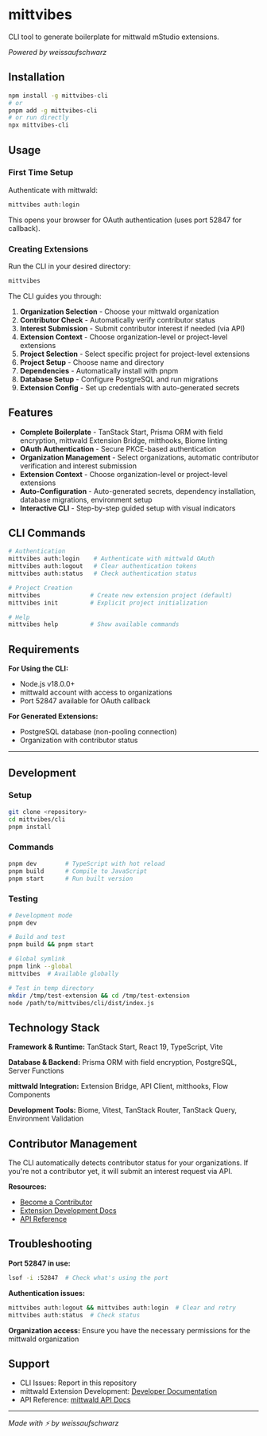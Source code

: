 # mittvibes

CLI tool to generate boilerplate for mittwald mStudio extensions.

*Powered by weissaufschwarz*

## Installation

```bash
npm install -g mittvibes-cli
# or
pnpm add -g mittvibes-cli
# or run directly
npx mittvibes-cli
```

## Usage

### First Time Setup

Authenticate with mittwald:

```bash
mittvibes auth:login
```

This opens your browser for OAuth authentication (uses port 52847 for callback).

### Creating Extensions

Run the CLI in your desired directory:

```bash
mittvibes
```

The CLI guides you through:

1. **Organization Selection** - Choose your mittwald organization
2. **Contributor Check** - Automatically verify contributor status
3. **Interest Submission** - Submit contributor interest if needed (via API)
4. **Extension Context** - Choose organization-level or project-level extensions
5. **Project Selection** - Select specific project for project-level extensions
6. **Project Setup** - Choose name and directory
7. **Dependencies** - Automatically install with pnpm
8. **Database Setup** - Configure PostgreSQL and run migrations
9. **Extension Config** - Set up credentials with auto-generated secrets

## Features

- **Complete Boilerplate** - TanStack Start, Prisma ORM with field encryption, mittwald Extension Bridge, mitthooks, Biome linting
- **OAuth Authentication** - Secure PKCE-based authentication
- **Organization Management** - Select organizations, automatic contributor verification and interest submission
- **Extension Context** - Choose organization-level or project-level extensions
- **Auto-Configuration** - Auto-generated secrets, dependency installation, database migrations, environment setup
- **Interactive CLI** - Step-by-step guided setup with visual indicators

## CLI Commands

```bash
# Authentication
mittvibes auth:login    # Authenticate with mittwald OAuth
mittvibes auth:logout   # Clear authentication tokens
mittvibes auth:status   # Check authentication status

# Project Creation
mittvibes              # Create new extension project (default)
mittvibes init         # Explicit project initialization

# Help
mittvibes help         # Show available commands
```

## Requirements

**For Using the CLI:**
- Node.js v18.0.0+
- mittwald account with access to organizations
- Port 52847 available for OAuth callback

**For Generated Extensions:**
- PostgreSQL database (non-pooling connection)
- Organization with contributor status

---

## Development

### Setup

```bash
git clone <repository>
cd mittvibes/cli
pnpm install
```

### Commands

```bash
pnpm dev        # TypeScript with hot reload
pnpm build      # Compile to JavaScript
pnpm start      # Run built version
```

### Testing

```bash
# Development mode
pnpm dev

# Build and test
pnpm build && pnpm start

# Global symlink
pnpm link --global
mittvibes  # Available globally

# Test in temp directory
mkdir /tmp/test-extension && cd /tmp/test-extension
node /path/to/mittvibes/cli/dist/index.js
```

## Technology Stack

**Framework & Runtime:**
TanStack Start, React 19, TypeScript, Vite

**Database & Backend:**
Prisma ORM with field encryption, PostgreSQL, Server Functions

**mittwald Integration:**
Extension Bridge, API Client, mitthooks, Flow Components

**Development Tools:**
Biome, Vitest, TanStack Router, TanStack Query, Environment Validation

## Contributor Management

The CLI automatically detects contributor status for your organizations. If you're not a contributor yet, it will submit an interest request via API.

**Resources:**
- [Become a Contributor](https://developer.mittwald.de/de/docs/v2/contribution/how-to/become-contributor/)
- [Extension Development Docs](https://developer.mittwald.de/docs/v2/contribution/)
- [API Reference](https://api.mittwald.de/v2/docs/)

## Troubleshooting

**Port 52847 in use:**
```bash
lsof -i :52847  # Check what's using the port
```

**Authentication issues:**
```bash
mittvibes auth:logout && mittvibes auth:login  # Clear and retry
mittvibes auth:status  # Check status
```

**Organization access:**
Ensure you have the necessary permissions for the mittwald organization

## Support

- CLI Issues: Report in this repository
- mittwald Extension Development: [Developer Documentation](https://developer.mittwald.de/docs/v2/contribution/)
- API Reference: [mittwald API Docs](https://api.mittwald.de/v2/docs/)

---

*Made with ⚡ by weissaufschwarz*
